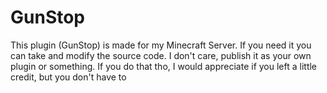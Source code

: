 # GunStop
This plugin (GunStop) is made for my Minecraft Server. If you need it you can take and modify the source code. I don't care, publish it as your own plugin or something. If you do that tho, I would appreciate if you left a little credit, but you don't have to
